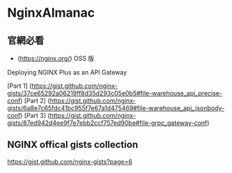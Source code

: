 # NginxAlmanac

## 官網必看

- (https://nginx.org/) OSS 版

Deploying NGINX Plus as an API Gateway

[Part 1] (https://gist.github.com/nginx-gists/37ce65292a06219ff8d35d293c05e0b5#file-warehouse_api_precise-conf)
[Part 2] (https://gist.github.com/nginx-gists/6a8e7c65fdc41bc955f7e67a1d475469#file-warehouse_api_jsonbody-conf)
[Part 3] (https://gist.github.com/nginx-gists/87ed942d4ee9f7e7ebb2ccf757ed90be#file-grpc_gateway-conf)

## NGINX offical gists collection
https://gist.github.com/nginx-gists?page=6

